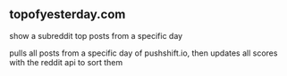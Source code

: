 
topofyesterday.com
---------------

show a subreddit top posts from a specific day

pulls all posts from a specific day of pushshift.io,
then updates all scores with the reddit api to sort them
